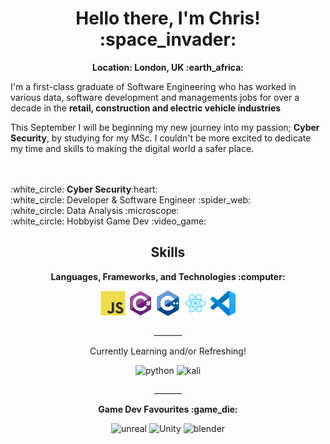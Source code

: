 <div>
  <h1 align="center">
    Hello there, I'm Chris! :space_invader:
  </h1>
  <p align="center"><b>Location: London, UK :earth_africa:</b></p>
  <p>I'm a first-class graduate of Software Engineering  who has worked in various data, software development and managements jobs for over a decade in the <b>retail, construction and electric vehicle industries</b></p>
  <p>This September I will be beginning my new journey into my passion; <b>Cyber Security</b>, by studying for my MSc. I couldn't be more excited to dedicate my time and skills to making the digital world a safer place.</p>
  <p>
    <br/>
    <br/>:white_circle:    <b>Cyber Security</b>:heart:
    <br/>:white_circle:    Developer & Software Engineer :spider_web:
    <br/>:white_circle:    Data Analysis :microscope:
    <br/>:white_circle:    Hobbyist Game Dev :video_game:
  </p>
  <h2 align="center">
    Skills
    <br/>
  </h2>
  <p align="center"><b>Languages, Frameworks, and Technologies :computer:</b></p>
  <p align="center">
    <img src="https://raw.githubusercontent.com/devicons/devicon/master/icons/javascript/javascript-original.svg" alt="javascript" width="40" height="40"/>
    <img src="https://raw.githubusercontent.com/devicons/devicon/master/icons/csharp/csharp-original.svg" alt="csharp" width="40" height="40"/>
    <img src="https://raw.githubusercontent.com/devicons/devicon/master/icons/cplusplus/cplusplus-original.svg" alt="cplusplus" width="40" height="40"/>
    <img src="https://raw.githubusercontent.com/github/explore/80688e429a7d4ef2fca1e82350fe8e3517d3494d/topics/react/react.png" alt="react" width="40" height="40"/>
    <img alt="Visual Studio Code" width="40px" src="https://raw.githubusercontent.com/github/explore/80688e429a7d4ef2fca1e82350fe8e3517d3494d/topics/visual-studio-code/visual-studio-code.png" />
  </p>
  <p align="center">_______</p>
  <p align="center">Currently Learning and/or Refreshing!</p>
  <p align="center">
    <img src="https://cdn.freebiesupply.com/logos/large/2x/python-5-logo-svg-vector.svg" alt="python" width="40" height="40"/>
     <img src="https://cdn.worldvectorlogo.com/logos/kali-1.svg" alt="kali" width="40" height="40"/>
  </p>
  <p align="center">_______</p>
  <p align="center"><b>Game Dev Favourites :game_die:</b></p>
  <p align="center">
    <img src="https://cdn2.unrealengine.com/ue-logo-stacked-unreal-engine-w-677x545-fac11de0943f.png" alt="unreal" width="40" height="40"/>
    <img src="https://www.vectorlogo.zone/logos/unity3d/unity3d-icon.svg" alt="Unity" width="40" height="40"/>
    <img src="https://download.blender.org/branding/community/blender_community_badge_orange.png" alt="blender" width="40" height="40"/>
  </p>
</div>
